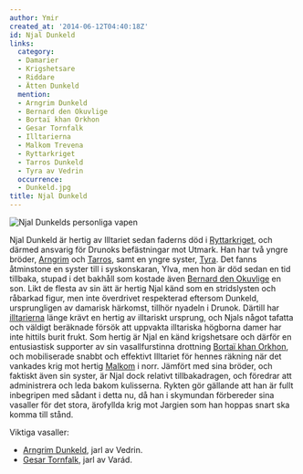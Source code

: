 ```yaml
---
author: Ymir
created_at: '2014-06-12T04:40:18Z'
id: Njal Dunkeld
links:
  category:
  - Damarier
  - Krigshetsare
  - Riddare
  - Ätten Dunkeld
  mention:
  - Arngrim Dunkeld
  - Bernard den Okuvlige
  - Bortaï khan Orkhon
  - Gesar Tornfalk
  - Illtarierna
  - Malkom Trevena
  - Ryttarkriget
  - Tarros Dunkeld
  - Tyra av Vedrin
  occurrence:
  - Dunkeld.jpg
title: Njal Dunkeld
---
```


![Njal Dunkelds personliga vapen]

Njal Dunkeld är hertig av Illtariet sedan faderns död i [Ryttarkriget], och därmed ansvarig för
Drunoks befästningar mot Utmark. Han har två yngre bröder, [Arngrim] och [Tarros], samt en yngre
syster, [Tyra]. Det fanns åtminstone en syster till i syskonskaran, Ylva, men hon är död sedan en
tid tillbaka, stupad i det bakhåll som kostade även [Bernard den Okuvlige] en son. Likt de flesta av
sin ätt är hertig Njal känd som en stridslysten och råbarkad figur, men inte överdrivet respekterad
eftersom Dunkeld, ursprungligen av damarisk härkomst, tillhör nyadeln i Drunok. Därtill har
[illtarierna] länge krävt en hertig av illtariskt ursprung, och Njals något tafatta och väldigt
beräknade försök att uppvakta illtariska högborna damer har inte hittils burit frukt. Som hertig är
Njal en känd krigshetsare och därför en entusiastisk supporter av sin vasallfurstinna drottning
[Bortaï khan Orkhon], och mobiliserade snabbt och effektivt Illtariet för hennes räkning när det
vankades krig mot hertig [Malkom] i norr. Jämfört med sina bröder, och faktiskt även sin syster, är
Njal dock relativt tillbakadragen, och föredrar att administrera och leda bakom kulisserna. Rykten
gör gällande att han är fullt inbegripen med sådant i detta nu, då han i skymundan förbereder sina
vasaller för det stora, ärofyllda krig mot Jargien som han hoppas snart ska komma till stånd.

Viktiga vasaller:

-   [Arngrim Dunkeld][Arngrim], jarl av Vedrin.
-   [Gesar Tornfalk], jarl av Varád.

  [Njal Dunkelds personliga vapen]: Dunkeld.jpg "Njal Dunkelds personliga vapen"
  [Ryttarkriget]: Ryttarkriget
  [Arngrim]: Arngrim_Dunkeld
  [Tarros]: Tarros_Dunkeld
  [Tyra]: Tyra_av_Vedrin
  [Bernard den Okuvlige]: Bernard_den_Okuvlige
  [illtarierna]: Illtarierna
  [Bortaï khan Orkhon]: Bortaï_khan_Orkhon
  [Malkom]: Malkom_Trevena
  [Gesar Tornfalk]: Gesar_Tornfalk